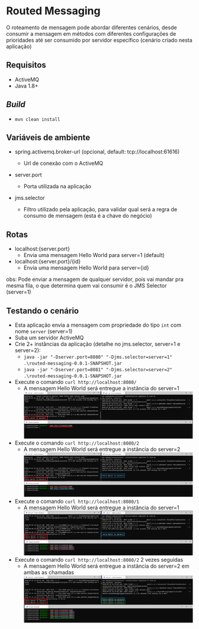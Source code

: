 # Routed Messaging

O roteamento de mensagem pode abordar diferentes cenários, desde consumir a mensagem em métodos com diferentes configurações de prioridades até ser consumido por servidor específico (cenário criado nesta aplicação) 

## Requisitos
 * ActiveMQ
 * Java 1.8+
 
## _Build_
* `mvn clean install`

## Variáveis de ambiente
* spring.activemq.broker-url (opcional, default: tcp://localhost:61616)
  * Url de conexão com o ActiveMQ
  
* server.port
  * Porta utilizada na aplicação
  
* jms.selector
  * Filtro utilizado pela aplicação, para validar qual será a regra de consumo de mensagem (esta é a chave do negócio)

## Rotas
* localhost:{server.port}
  * Envia uma mensagem Hello World para server=1 (default) 
* localhost:{server.port}/{id}
  * Envia uma mensagem Hello World para server={id}
  
obs: Pode enviar a mensagem de qualquer servidor, pois vai mandar pra mesma fila, o que determina quem vai consumir é o JMS Selector (server=1)

## Testando o cenário
* Esta aplicação envia a mensagem com propriedade do tipo `int` com nome `server` (server=1)
* Suba um servidor ActiveMQ
* Crie 2+ instâncias da aplicação (detalhe no jms.selector, server=1 e server=2):
  * `java -jar "-Dserver.port=8080" "-Djms.selector=server=1" .\routed-messaging-0.0.1-SNAPSHOT.jar`
  * `java -jar "-Dserver.port=8081" "-Djms.selector=server=2" .\routed-messaging-0.0.1-SNAPSHOT.jar`
* Execute o comando `curl http://localhost:8080/`
  * A mensagem Hello World será entregue a instância do server=1
  ![Message to server=1 without param](/images/sent-server-1.png?raw=true)
* Execute o comando `curl http://localhost:8080/2`
  * A mensagem Hello World será entregue a instância do server=2
  ![Message to server=2](/images/sent-server-2.png?raw=true)
* Execute o comando `curl http://localhost:8080/1`
  * A mensagem Hello World será entregue a instância do server=1
  ![Message to server=1 with param](/images/sent-server-1-with-param.png?raw=true)
* Execute o comando `curl http://localhost:8080/2` 2 vezes seguidas
  * A mensagem Hello World será entregue a instância do server=2 em ambas as chamadas
  ![Message to server=2](/images/sent-server-2-twice-in-a-row.png?raw=true)
